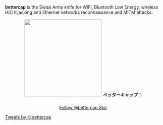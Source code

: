 **bettercap** is the Swiss Army knife for WiFi, Bluetooth Low Energy, wireless HID hijacking and Ethernet networks reconnaissance and MITM attacks.

<p align="center">
<img src="/logo.png" width="250px" style="margin-bottom:10px"/>
<b>ベッターキャップ！</b>
<br/>
<br/>
<a href="https://twitter.com/bettercap?ref_src=twsrc%5Etfw" class="nav-link twitter-follow-button" data-show-count="true">
Follow @bettercap
</a>
<a class="github-button" href="https://github.com/bettercap/bettercap" data-show-count="true" aria-label="Star bettercap/bettercap on GitHub">Star</a>
</p>

<a class="twitter-timeline" data-dnt="true" data-theme="light" data-link-color="#599a3e" href="https://twitter.com/bettercap">Tweets by @bettercap</a>



